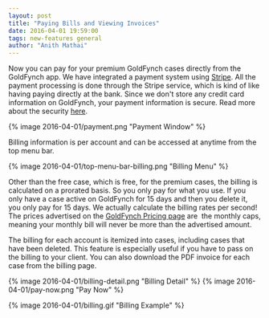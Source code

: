 ```yaml
---
layout: post
title: "Paying Bills and Viewing Invoices"
date: 2016-04-01 19:59:00
tags: new-features general
author: "Anith Mathai"
---
```


Now you can pay for your premium GoldFynch cases directly from the GoldFynch app. We have integrated a payment system using [Stripe](https://stripe.com/). All the payment processing is done through the Stripe service, which is kind of like having paying directly at the bank. Since we don't store any credit card information on GoldFynch, your payment information is secure. Read more about the security [here](https://stripe.com/us/features#seamless-security).

{% image 2016-04-01/payment.png "Payment Window" %}

Billing information is per account and can be accessed at anytime from the top menu bar.

{% image 2016-04-01/top-menu-bar-billing.png "Billing Menu" %}

Other than the free case, which is free, for the premium cases, the billing is calculated on a prorated basis. So you only pay for what you use. If you only have a case active on GoldFynch for 15 days and then you delete it, you only pay for 15 days. We actually calculate the billing rates per second! The prices advertised on the [GoldFynch Pricing page](https://goldfynch.com/pricing.html) are  the monthly caps, meaning your monthly bill will never be more than the advertised amount.

The billing for each account is itemized into cases, including cases that have been deleted. This feature is especially useful if you have to pass on the billing to your client. You can also download the PDF invoice for each case from the billing page.

{% image 2016-04-01/billing-detail.png "Billing Detail" %}
{% image 2016-04-01/pay-now.png "Pay Now" %}


{% image 2016-04-01/billing.gif "Billing Example" %}

